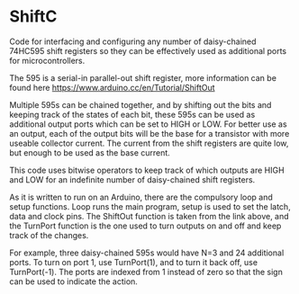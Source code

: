 # ShiftC
Code for interfacing and configuring any number of daisy-chained 74HC595 shift registers so they can be effectively used as additional ports for microcontrollers.

The 595 is a serial-in parallel-out shift register, more information can be found here https://www.arduino.cc/en/Tutorial/ShiftOut

Multiple 595s can be chained together, and by shifting out the bits and keeping track of the states of each bit, these 595s can be used as additional output ports which can be set to HIGH or LOW. For better use as an output, each of the output bits will be the base for a transistor with more useable collector current. The current from the shift registers are quite low, but enough to be used as the base current. 

This code uses bitwise operators to keep track of which outputs are HIGH and LOW for an indefinite number of daisy-chained shift registers.

As it is written to run on an Arduino, there are the compulsory loop and setup functions. Loop runs the main program, setup is used to set the latch, data and clock pins. The ShiftOut function is taken from the link above, and the TurnPort function is the one used to turn outputs on and off and keep track of the changes.

For example, three daisy-chained 595s would have N=3 and 24 additional ports. To turn on port 1, use TurnPort(1), and to turn it back off, use TurnPort(-1). The ports are indexed from 1 instead of zero so that the sign can be used to indicate the action.

